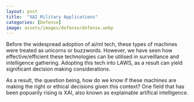 ```yaml
---
layout: post
title:  "XAI Military Applications"
categories: [Defense]
image: assets/images/defense/defense.webp
---
```

Before the widespread adoption of ai/ml tech, these types of machines were treated as unicorns or buzzwords.
However, we have seen how effective/efficient these technologies can be utilised in surveillance and intelligence gathering.
Adopting this tech into LAWS, as a result can yield significant decision making considerations.

As a result, the question being, how do we know if these machines are making the right or ethical decisions given this context?
One field that has been popuarily rising is XAI, also known as explainable artifical intelligence. 

